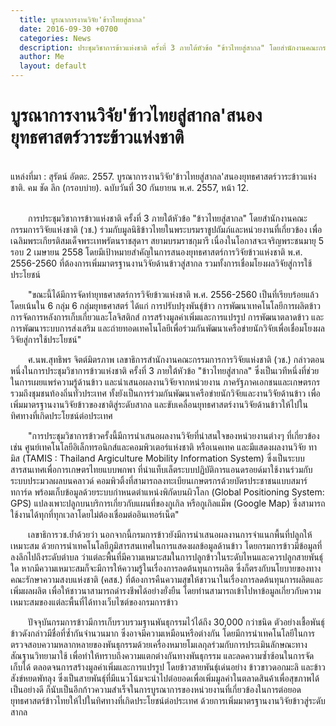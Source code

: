 ```yaml
---
  title: บูรณาการงานวิจัย'ข้าวไทยสู่สากล'
  date: 2016-09-30 +0700		  
  categories: News		
  description: ประชุมวิชาการข้าวแห่งชาติ ครั้งที่ 3 ภายใต้หัวข้อ "ข้าวไทยสู่สากล" โดยสำนักงานคณะกรรมการวิจัยแห่งชาติ (วช.)		  
  author: Me		 
  layout: default
---
```


# บูรณาการงานวิจัย'ข้าวไทยสู่สากล'สนองยุทธศาสตร์วาระข้าวแห่งชาติ
<br>
แหล่งที่มา : สุรัตน์ อัตตะ. 2557. บูรณาการงานวิจัย'ข้าวไทยสู่สากล'สนองยุทธศาสตร์วาระข้าวแห่งชาติ. คม ชัด ลึก (กรอบบ่าย). ฉบับวันที่ 30 กันยายน พ.ศ. 2557, หน้า 12.
<br><br>
<p>&emsp;&emsp;การประชุมวิชาการข้าวแห่งชาติ ครั้งที่ 3 ภายใต้หัวข้อ "ข้าวไทยสู่สากล" โดยสำนักงานคณะกรรมการวิจัยแห่งชาติ (วช.) ร่วมกับมูลนิธิข้าวไทยในพระบรมราชูปถัมภ์และหน่วยงานที่เกี่ยวข้อง เพื่อเฉลิมพระเกียรติสมเด็จพระเทพรัตนราชสุดาฯ สยามบรมราชกุมารี เนื่องในโอกาสจะเจริญพระชนมายุ 5 รอบ 2 เมษายน 2558 โดยมีเป้าหมายสำคัญในการสนองยุทธศาสตร์การวิจัยข้าวแห่งชาติ พ.ศ. 2556-2560 ที่ต้องการเพิ่มมาตรฐานงานวิจัยด้านข้าวสู่สากล รวมทั้งการเชื่อมโยงผลวิจัยสู่การใช้ประโยชน์</p>

<p>&emsp;&emsp;"ขณะนี้ได้มีการจัดทำยุทธศาสตร์การวิจัยข้าวแห่งชาติ พ.ศ. 2556-2560 เป็นที่เรียบร้อยแล้ว โดยเน้นใน 6 กลุ่ม 6 กลุ่มยุทธศาสตร์ ได้แก่ การปรับปรุงพันธุ์ข้าว การพัฒนาเทคโนโลยีการผลิตข้าว การจัดการหลังการเก็บเกี่ยวและโลจิสติกส์ การสร้างมูลค่าเพิ่มและการแปรรูป การพัฒนาตลาดข้าว และการพัฒนาระบบการส่งเสริม และถ่ายทอดเทคโนโลยีเพื่อร่วมกันพัฒนาเครือข่ายนักวิจัยเพื่อเชื่อมโยงผลวิจัยสู่การใช้ประโยชน์"</p>
<p>&emsp;&emsp;ศ.นพ.สุทธิพร จิตต์มิตรภาพ เลขาธิการสำนักงานคณะกรรมการการวิจัยแห่งชาติ (วช.) กล่าวตอนหนึ่งในการประชุมวิชาการข้าวแห่งชาติ ครั้งที่ 3 ภายใต้หัวข้อ "ข้าวไทยสู่สากล" ซึ่งเป็นเวทีหนึ่งที่ช่วยในการเผยแพร่ความรู้ด้านข้าว และนำเสนอผลงานวิจัยจากหน่วยงาน ภาครัฐภาคเอกชนและเกษตรกร รวมถึงชุมชนท้องถิ่นทั่วประเทศ ทั้งยังเป็นการร่วมกันพัฒนาเครือข่ายนักวิจัยและงานวิจัยด้านข้าว เพื่อเพิ่มมาตรฐานงานวิจัยข้าวของชาติสู่ระดับสากล และขับเคลื่อนยุทธศาสตร์งานวิจัยด้านข้าวให้ไปในทิศทางที่เกิดประโยชน์ต่อประเทศ </p>

<p>&emsp;&emsp;"การประชุมวิชาการข้าวครั้งนี้มีการนำเสนอผลงานวิจัยที่น่าสนใจของหน่วยงานต่างๆ ที่เกี่ยวข้อง เช่น ศูนย์เทคโนโลยีอิเล็กทรอนิกส์และคอมพิวเตอร์แห่งชาติ หรือเนคเทค และมีแสดงผลงานวิจัย ทามิส (TAMIS : Thailand Argiculture Mobility Information System) ซึ่งเป็นระบบสารสนเทศเพื่อการเกษตรไทยแบบพกพา ที่นำแท็บเล็ตระบบปฏิบัติการแอนดรอยด์มาใช้งานร่วมกับระบบประมวลผลบนคลาวด์ คอมพิวติ้งที่สามารถลงทะเบียนเกษตรกรด้วยบัตรประชาชนแบบสมาร์ทการ์ด พร้อมเก็บข้อมูลด้วยระบบกำหนดตำแหน่งพิกัดบนผิวโลก (Global Positioning System: GPS) แปลงเพาะปลูกบนบริการเกี่ยวกับแผนที่ของกูเกิล หรือกูเกิลแม็พ (Google Map) ซึ่งสามารถใช้งานได้ทุกที่ทุกเวลาโดยไม่ต้องเชื่อมต่ออินเทอร์เน็ต" </p>

<p>&emsp;&emsp;เลขาธิการวช.ย้ำด้วยว่า นอกจากนี้กรมการข้าวยังมีการนำเสนอผลงานการจำแนกพื้นที่ปลูกให้เหมาะสม ด้วยการนำเทคโนโลยีภูมิสารสนเทศในการแสดงผลข้อมูลด้านข้าว โดยกรมการข้าวมีข้อมูลที่ลงลึกไปถึงระดับตำบล ว่าแต่ละพื้นที่มีความเหมาะสมในการปลูกข้าวในระดับไหนและควรปลูกสายพันธุ์ใด หากมีความเหมาะสมก็จะมีการให้ความรู้ในเรื่องการลดต้นทุนการผลิต ซึ่งก็ตรงกับนโยบายของทางคณะรักษาความสงบแห่งชาติ (คสช.) ที่ต้องการคืนความสุขให้ชาวนาในเรื่องการลดต้นทุนการผลิตและเพิ่มผลผลิต เพื่อให้ชาวนาสามารถดำรงชีพได้อย่างยั่งยืน โดยท่านสามารถเข้าไปหาข้อมูลเกี่ยวกับความเหมาะสมของแต่ละพื้นที่ได้ทางเว็บไซต์ของกรมการข้าว
</p>

<p>&emsp;&emsp;ปัจจุบันกรมการข้าวมีการเก็บรวบรวมฐานพันธุกรรมไว้ได้ถึง 30,000 กว่าชนิด ตัวอย่างเชื้อพันธุ์ข้าวดังกล่าวมีชื่อที่ซ้ำกันจำนวนมาก ซึ่งอาจมีความเหมือนหรือต่างกัน  โดยมีการนำเทคโนโลยีในการตรวจสอบความหลากหลายของพันธุกรรมด้วยเครื่องหมายโมเลกุลร่วมกับการประเมินลักษณะทางสัณฐานวิทยามาใช้ เพื่อทำให้ทราบถึงความแตกต่างกันทางพันธุกรรม และลดความซ้ำซ้อนในการจัดเก็บได้ ตลอดจนการสร้างมูลค่าเพิ่มและการแปรรูป โดยข้าวสายพันธุ์เด่นอย่าง ข้าวขาวดอกมะลิ และข้าวสังข์หยดพัทลุง ซึ่งเป็นสายพันธุ์ที่มีแนวโน้มจะนำไปต่อยอดเพื่อเพิ่มมูลค่าในตลาดสินค้าเพื่อสุขภาพได้เป็นอย่างดี
ก็นับเป็นอีกก้าวความสำเร็จในการบูรณาการของหน่วยงานที่เกี่ยวข้องในการต่อยอดยุทธศาสตร์ข้าวไทยให้ไปในทิศทางที่เกิดประโยชน์ต่อประเทศ ด้วยการเพิ่มมาตรฐานงานวิจัยข้าวสู่ระดับสากล</p>

<br>

<br>
